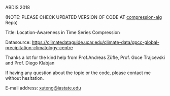 ABDIS 2018

(NOTE: PLEASE CHECK UPDATED VERSION OF CODE AT [compression-alg](https://github.com/XTRunner/compression-alg) Repo)

Title: Location-Awareness in Time Series Compression

Datasource: https://climatedataguide.ucar.edu/climate-data/gpcc-global-precipitation-climatology-centre

Thanks a lot for the kind help from Prof.Andreas Züfle, Prof. Goce Trajcevski and Prof. Diego Klabjan

If having any question about the topic or the code, please contact me without hesitation.

E-mail address: xuteng@iastate.edu 
